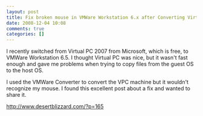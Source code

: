 ```yaml
---
layout: post
title: Fix broken mouse in VMWare Workstation 6.x after Converting Virtual PC Machine
date: 2008-12-04 10:08
comments: true
categories: []
---
```

I recently switched from Virtual PC 2007 from Microsoft, which is free, to VMWare Workstation 6.5. I thought Virtual PC was nice, but it wasn't fast enough and gave me problems when trying to copy files from the guest OS to the host OS.

I used the VMWare Converter to convert the VPC machine but it wouldn't recognize my mouse. I found this excellent post about a fix and wanted to share it.

<a href="http://www.desertblizzard.com/?p=165">http://www.desertblizzard.com/?p=165</a>
